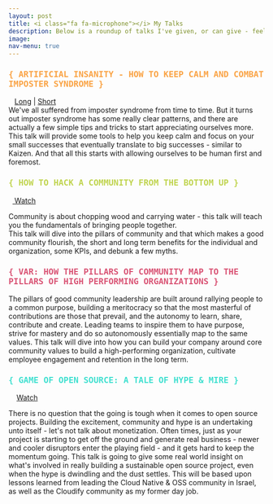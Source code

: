 ```yaml
---
layout: post
title: <i class="fa fa-microphone"></i> My Talks
description: Below is a roundup of talks I've given, or can give - feel free to reach out if you'd like to hear more.
image: 
nav-menu: true
---
```


<h3 style="text-transform: uppercase; color: #faa344; font-family: monospace;">{ Artificial Insanity - How to Keep Calm and Combat Imposter Syndrome }</h3>
<span style="color: #faa344;" class="icon alt fa-play"></span>&nbsp; &nbsp;<a href="https://www.youtube.com/watch?v=f9MG3_DHRSI" target="_blank">Long</a> | <a href="https://www.youtube.com/watch?v=kttJ7js7uC8" target="_blank"> Short</a>
<div class="box">
We've all suffered from imposter syndrome from time to time. But it turns out imposter syndrome has some really clear patterns, and there are actually a few simple tips and tricks to start appreciating ourselves more. This talk will provide some tools to help you keep calm and focus on your small successes that eventually translate to big successes - similar to Kaizen. And that all this starts with allowing ourselves to be human first and foremost.
</div>

<h3 style="text-transform: uppercase; color: #c0d44f; font-family: monospace;">{ How to Hack a Community from the Bottom Up }</h3>
<span style="color: #c0d44f;" class="icon alt fa-play"></span>&nbsp;&nbsp;<a href="https://youtu.be/XAXouw--G1c?&t=2218" target="_blank"> Watch</a>
<div class="box">
	<p>Community is about chopping wood and carrying water - this talk will teach you the fundamentals of bringing people together.<br/>
    This talk will dive into the pillars of community and that which makes a good community flourish, the short and long term benefits for the individual and organization, some KPIs, and debunk a few myths.
    </p>
</div>

<h3 style="text-transform: uppercase; color: #d95374; font-family: monospace;">{ VAR: How the Pillars of Community Map to the Pillars of High Performing Organizations }</h3>
<div class="box">
	<p>The pillars of good community leadership are built around rallying people to a common purpose, building a meritocracy so that the most masterful of contributions are those that prevail, and the autonomy to learn, share, contribute and create. Leading teams to inspire them to have purpose, strive for mastery and do so autonomously essentially map to the same values. This talk will dive into how you can build your company around core community values to build a high-performing organization, cultivate employee engagement and retention in the long term.
    </p>
</div>

<h3 style="text-transform: uppercase; color: #40e0d0; font-family: monospace;"> { Game of Open Source: A Tale of Hype & Mire }</h3>
<span style="color: turqoise;" class="icon alt fa-play"></span>&nbsp; &nbsp; <a href="https://www.youtube.com/watch?v=EFI5V-Vqulo" target="_blank"> Watch</a>

<div class="box">
	<p>There is no question that the going is tough when it comes to open source projects. Building the excitement, community and hype is an undertaking unto itself - let's not talk about monetization. Often times, just as your project is starting to get off the ground and generate real business - newer and cooler disruptors enter the playing field - and it gets hard to keep the momentum going. This talk is going to give some real world insight on what's involved in really building a sustainable open source project, even when the hype is dwindling and the dust settles. This will be based upon lessons learned from leading the Cloud Native & OSS community in Israel, as well as the Cloudify community as my former day job.</p>
</div>
